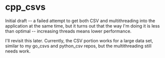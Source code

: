 # cpp_csvs

Initial draft -- a failed attempt to get both CSV and multithreading into the application at the same time, but it turns out that the way I'm doing it is less than optimal -- increasing threads means lower performance.

I'll revisit this later. Currently, the CSV portion works for a large data set, similar to my go_csvs and python_csv repos, but the multithreading still needs work.
